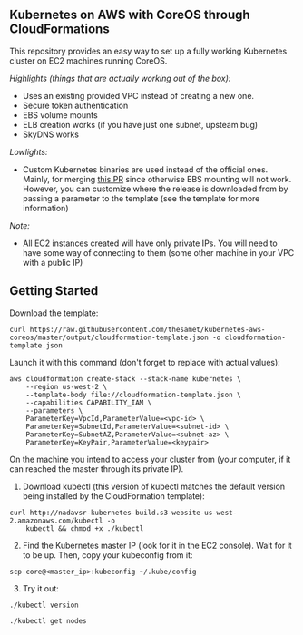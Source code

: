Kubernetes on AWS with CoreOS through CloudFormations
-----------------------------------------------------

This repository provides an easy way to set up a fully working Kubernetes
cluster on EC2 machines running CoreOS.

*Highlights (things that are actually working out of the box):*

- Uses an existing provided VPC instead of creating a new one.
- Secure token authentication
- EBS volume mounts
- ELB creation works (if you have just one subnet, upsteam bug)
- SkyDNS works

*Lowlights:*

- Custom Kubernetes binaries are used instead of the official ones. Mainly, for
  merging [this PR](https://github.com/GoogleCloudPlatform/kubernetes/pull/8530)
  since otherwise EBS mounting will not work. However, you can customize where
  the release is downloaded from by passing a parameter to the template (see
  the template for more information)

*Note:*

- All EC2 instances created will have only private IPs. You will need to have
  some way of connecting to them (some other machine in your VPC with a
  public IP)

Getting Started
---------------

Download the template:

```
curl https://raw.githubusercontent.com/thesamet/kubernetes-aws-coreos/master/output/cloudformation-template.json -o cloudformation-template.json
```

Launch it with this command (don't forget to replace <things> with actual
values):

```
aws cloudformation create-stack --stack-name kubernetes \
    --region us-west-2 \
    --template-body file://cloudformation-template.json \
    --capabilities CAPABILITY_IAM \
    --parameters \
    ParameterKey=VpcId,ParameterValue=<vpc-id> \
    ParameterKey=SubnetId,ParameterValue=<subnet-id> \
    ParameterKey=SubnetAZ,ParameterValue=<subnet-az> \
    ParameterKey=KeyPair,ParameterValue=<keypair>
```

On the machine you intend to access your cluster from (your computer, if it
can reached the master through its private IP).

1. Download kubectl (this version of kubectl matches the default
version being installed by the CloudFormation template):

```
curl http://nadavsr-kubernetes-build.s3-website-us-west-2.amazonaws.com/kubectl -o
    kubectl && chmod +x ./kubectl
```

2. Find the Kubernetes master IP (look for it in the EC2 console). Wait for it to be up.
Then, copy your kubeconfig from it:

```
scp core@<master_ip>:kubeconfig ~/.kube/config
```

3. Try it out:

`./kubectl version`

`./kubectl get nodes`

